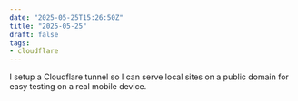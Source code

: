 ```yaml
---
date: "2025-05-25T15:26:50Z"
title: "2025-05-25"
draft: false
tags:
- cloudflare
---
```


I setup a Cloudflare tunnel so I can serve local sites on a public domain for easy testing on a real mobile device.
